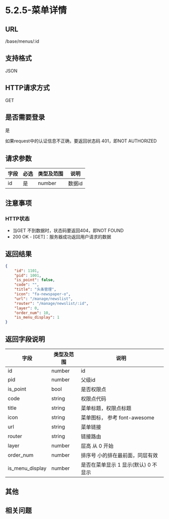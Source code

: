 # 5.2.5-菜单详情

## URL

/base/menus/:id

## 支持格式

JSON

## HTTP请求方式

GET

## 是否需要登录

是

如果request中的认证信息不正确，要返回状态码 401，即NOT AUTHORIZED

## 请求参数

字段 | 必选 | 类型及范围 | 说明
----|------|----------|-------------
id    |   是   | number    | 数据id

## 注意事项

### HTTP状态

- 当GET 不到数据时，状态码要返回404，即NOT FOUND
- 200 OK - [GET]：服务器成功返回用户请求的数据

## 返回结果

```json
{
    "id": 1101,
    "pid": 1001,
    "is_point": false,
    "code": "",
    "title": "头条管理",
    "icon": "fa-newspaper-o",
    "url": "/manage/newslist",
    "router": "/manage/newslist/:id",
    "layer": 0,
    "order_num": 10,
    "is_menu_display": 1
}
```

## 返回字段说明

字段 | 类型及范围 | 说明
----|----------|-------------
id                      | number     | id
pid                     | number     | 父级id
is_point                | bool       | 是否权限点
code                    | string     | 权限点代码
title                   | string     | 菜单标题，权限点标题
icon                    | string     | 菜单图标， 参考 font-awesome
url                     | string     | 菜单链接
router                  | string    | 链接路由
layer                   | number     | 层高 从 0 开始
order_num               | number     | 排序号 小的排在最前面，同层有效
is_menu_display         | number     | 是否在菜单显示 1 显示(默认) 0 不显示

## 其他

## 相关问题
